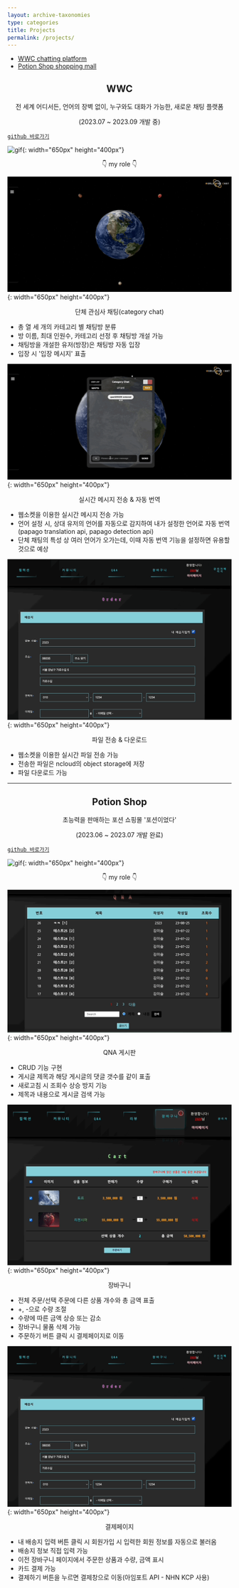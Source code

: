 ```yaml
---
layout: archive-taxonomies
type: categories
title: Projects
permalink: /projects/
---   
```

<style>
.center-text {
  text-align: center;
}
</style>
 
<div class="taxonomies-wrapper">
  <ul class="taxonomies">
    <li><a class="taxonomy" href="#wwc">
      <span>WWC</span>
      <span class="taxonomy-count">chatting platform</span>
    </a></li>
    <li><a class="taxonomy" href="#potion">
      <span>Potion Shop</span>
      <span class="taxonomy-count">shopping mall</span>
    </a></li>
  </ul>
</div>
  <h2 class = "center-text" id="wwc">WWC</h2>  
  <p class = "center-text">전 세계 어디서든, 언어의 장벽 없이, 누구와도 대화가 가능한, 새로운 채팅 플랫폼</p>
  <p class = "center-text">(2023.07 ~ 2023.09 개발 중)</p>
 
[`github 바로가기`](https://github.com/bonugg/WorldChatProject)<br/>   
  
![gif](wwcmain.gif){: width="650px" height="400px"}<br/>  
<p class = "center-text">&#128071; my role &#128071;</p> 

![gif](cateChat.gif){: width="650px" height="400px"}<br/> 
<p class = "center-text">단체 관심사 채팅(category chat)</p>  

- 총 열 세 개의 카테고리 별 채팅방 분류
- 방 이름, 최대 인원수, 카테고리 선정 후 채팅방 개설 가능
- 채팅방을 개설한 유저(방장)은 채팅방 자동 입장
- 입장 시 '입장 메시지' 표출

![gif](cateChatting.gif){: width="650px" height="400px"}<br/>
<p class = "center-text">실시간 메시지 전송 & 자동 번역</p>

- 웹소켓을 이용한 실시간 메시지 전송 가능
- 언어 설정 시, 상대 유저의 언어를 자동으로 감지하여 내가 설정한 언어로 자동 번역(papago translation api, papago detection api)
- 단체 채팅의 특성 상 여러 언어가 오가는데, 이때 자동 번역 기능을 설정하면 유용할 것으로 예상


![gif](pay.gif){: width="650px" height="400px"}<br/>
<p class = "center-text">파일 전송 & 다운로드</p>

- 웹소켓을 이용한 실시간 파일 전송 가능
- 전송한 파일은 ncloud의 object storage에 저장
- 파일 다운로드 가능


<hr>
<h2 class = "center-text" id="potion">Potion Shop</h2>
<p class = "center-text">초능력을 판매하는 포션 쇼핑몰 '포션이었다'</p>
<p class = "center-text">(2023.06 ~ 2023.07 개발 완료)</p>

[`github 바로가기`](https://github.com/three-team1/main/tree/main)<br/>   
    
![gif](potion.gif){: width="650px" height="400px"}<br/>
<p class = "center-text">&#128071; my role &#128071;</p>  

![gif](qna.gif){: width="650px" height="400px"}   
<p class = "center-text">QNA 게시판</p>

- CRUD 기능 구현 
- 게시글 제목과 해당 게시글의 댓글 갯수를 같이 표출
- 새로고침 시 조회수 상승 방지 기능
- 제목과 내용으로 게시글 검색 가능 

![gif](cart.gif){: width="650px" height="400px"}<br/>
<p class = "center-text">장바구니</p>

- 전체 주문/선택 주문에 다른 상품 개수와 총 금액 표출
- +, -으로 수량 조절
- 수량에 따른 금액 상승 또는 감소
- 장바구니 물품 삭제 가능
- 주문하기 버튼 클릭 시 결제페이지로 이동

![gif](pay.gif){: width="650px" height="400px"}<br/>
<p class = "center-text">결제페이지</p>

- 내 배송지 입력 버튼 클릭 시 회원가입 시 입력한 회원 정보를 자동으로 불러옴
- 배송지 정보 직접 입력 가능
- 이전 장바구니 페이지에서 주문한 상품과 수량, 금액 표시
- 카드 결제 가능
- 결제하기 버튼을 누르면 결제창으로 이동(아임포트 API - NHN KCP 사용)

  